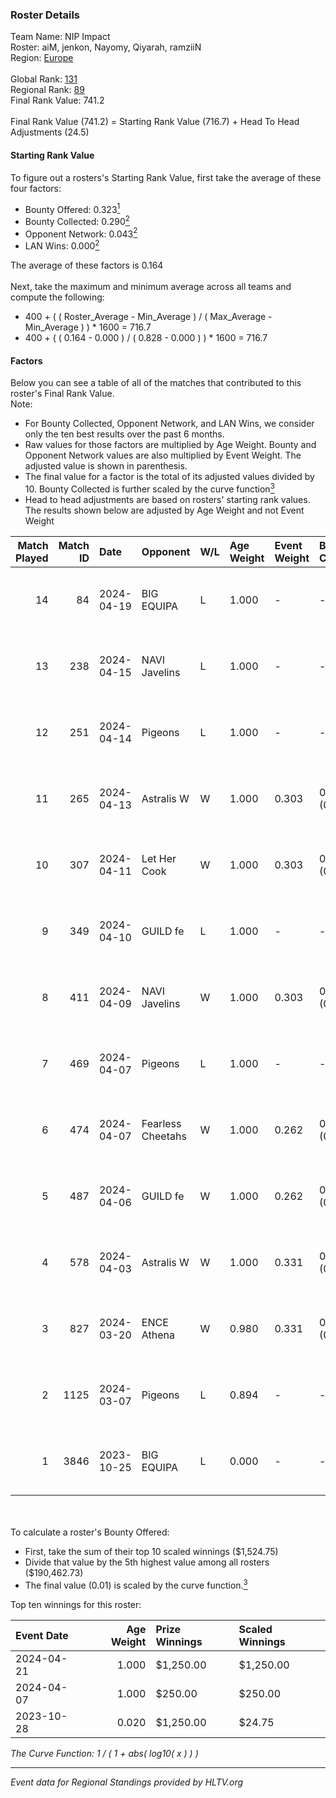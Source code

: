 ### Roster Details<br />
Team Name: NIP Impact<br />
Roster: aiM, jenkon, Nayomy, Qiyarah, ramziiN<br />
Region: [Europe]( ../standings_europe.md)<br />
<br />
Global Rank: [131](../standings_global.md)<br />
Regional Rank: [89]( ../standings_europe.md)<br />
Final Rank Value:  741.2<br />
<br />
Final Rank Value (741.2) = Starting Rank Value (716.7) + Head To Head Adjustments (24.5)<br />

#### Starting Rank Value<br />
To figure out a rosters's Starting Rank Value, first take the average of these four factors:<br />
- Bounty Offered: 0.323[<sup>1</sup>](#table2)
- Bounty Collected: 0.290[<sup>2</sup>](#table1)
- Opponent Network: 0.043[<sup>2</sup>](#table1)
- LAN Wins: 0.000[<sup>2</sup>](#table1)

The average of these factors is 0.164<br />
<br />
Next, take the maximum and minimum average across all teams and compute the following:<br />
- 400 + ( ( Roster_Average - Min_Average ) / ( Max_Average - Min_Average ) ) * 1600 = 716.7
- 400 + ( ( 0.164 - 0.000 ) / ( 0.828 - 0.000 ) ) * 1600 = 716.7


#### Factors<br />
Below you can see a table of all of the matches that contributed to this roster's Final Rank Value.<br />
Note:<br />

- For Bounty Collected, Opponent Network, and LAN Wins, we consider only the ten best results over the past 6 months.
- Raw values for those factors are multiplied by Age Weight. Bounty and Opponent Network values are also multiplied by Event Weight. The adjusted value is shown in parenthesis.
- The final value for a factor is the total of its adjusted values divided by 10. Bounty Collected is further scaled by the curve function[<sup>3</sup>](#curveFunction)
- Head to head adjustments are based on rosters' starting rank values. The results shown below are adjusted by Age Weight and not Event Weight
<span id="table1"></span><br />


| Match Played | Match ID | Date       | Opponent          | W/L | Age Weight | Event Weight | Bounty Collected | Opponent Network | LAN Wins  | H2H Adj. | Roster                                |
| -: | -: | :- | :- | :- | :- | :- | :- | :- | :- | -: | :- |
|           14 |       84 | 2024-04-19 | BIG EQUIPA        | L   | 1.000      | -            | -                | -                | -         |   -15.83 | aiM, jenkon, Nayomy, Qiyarah, ramziiN |
|           13 |      238 | 2024-04-15 | NAVI Javelins     | L   | 1.000      | -            | -                | -                | -         |   -11.63 | aiM, jenkon, Nayomy, Qiyarah, ramziiN |
|           12 |      251 | 2024-04-14 | Pigeons           | L   | 1.000      | -            | -                | -                | -         |    -9.00 | aiM, jenkon, Nayomy, Qiyarah, ramziiN |
|           11 |      265 | 2024-04-13 | Astralis W        | W   | 1.000      | 0.303        | 0.005 (0.001)    | 0.082 (0.025)    | 0 (0.000) |     9.27 | aiM, jenkon, Nayomy, Qiyarah, ramziiN |
|           10 |      307 | 2024-04-11 | Let Her Cook      | W   | 1.000      | 0.303        | 0.001 (0.000)    | 0.228 (0.069)    | 0 (0.000) |    12.05 | aiM, jenkon, Nayomy, Qiyarah, ramziiN |
|            9 |      349 | 2024-04-10 | GUILD fe          | L   | 1.000      | -            | -                | -                | -         |   -18.50 | aiM, jenkon, Nayomy, Qiyarah, ramziiN |
|            8 |      411 | 2024-04-09 | NAVI Javelins     | W   | 1.000      | 0.303        | 0.064 (0.019)    | 0.467 (0.141)    | 0 (0.000) |    19.92 | aiM, jenkon, Nayomy, Qiyarah, ramziiN |
|            7 |      469 | 2024-04-07 | Pigeons           | L   | 1.000      | -            | -                | -                | -         |    -9.91 | aiM, jenkon, Nayomy, Qiyarah, ramziiN |
|            6 |      474 | 2024-04-07 | Fearless Cheetahs | W   | 1.000      | 0.262        | 0.033 (0.009)    | 0.214 (0.056)    | 0 (0.000) |    17.65 | aiM, jenkon, Nayomy, Qiyarah, ramziiN |
|            5 |      487 | 2024-04-06 | GUILD fe          | W   | 1.000      | 0.262        | 0.009 (0.002)    | 0.220 (0.058)    | 0 (0.000) |    14.01 | aiM, jenkon, Nayomy, Qiyarah, ramziiN |
|            4 |      578 | 2024-04-03 | Astralis W        | W   | 1.000      | 0.331        | 0.005 (0.002)    | 0.082 (0.027)    | 0 (0.000) |    10.93 | aiM, jenkon, Nayomy, Qiyarah, ramziiN |
|            3 |      827 | 2024-03-20 | ENCE Athena       | W   | 0.980      | 0.331        | 0.007 (0.002)    | 0.162 (0.053)    | 0 (0.000) |    14.34 | aiM, jenkon, Nayomy, Qiyarah, ramziiN |
|            2 |     1125 | 2024-03-07 | Pigeons           | L   | 0.894      | -            | -                | -                | -         |    -8.77 | aiM, jenkon, Nayomy, Qiyarah, ramziiN |
|            1 |     3846 | 2023-10-25 | BIG EQUIPA        | L   | 0.000      | -            | -                | -                | -         |    -0.00 | aiM, ASTRA, jenkon, Nayomy, Qiyarah   |

<br />
<span id="table2"></span><br />
To calculate a roster's Bounty Offered:<br />

- First, take the sum of their top 10 scaled winnings ($1,524.75)
- Divide that value by the 5th highest value among all rosters ($190,462.73)
- The final value (0.01) is scaled by the curve function.[<sup>3</sup>](#curveFunction)

Top ten winnings for this roster:<br />

| Event Date | Age Weight | Prize Winnings | Scaled Winnings |
| :- | -: | :- | :- |
| 2024-04-21 |      1.000 | $1,250.00      | $1,250.00       |
| 2024-04-07 |      1.000 | $250.00        | $250.00         |
| 2023-10-28 |      0.020 | $1,250.00      | $24.75          |


<span id="curveFunction"></span>_The Curve Function: 1 / ( 1 + abs( log10( x ) ) )_<br />

---
_Event data for Regional Standings provided by HLTV.org_<br />
